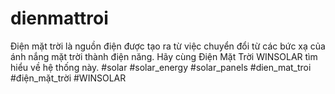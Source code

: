 # dienmattroi
Điện mặt trời là nguồn điện được tạo ra từ việc chuyển đổi từ các bức xạ của ánh nắng mặt trời thành điện năng. Hãy cùng Điện Mặt Trời WINSOLAR tìm hiểu về hệ thống này.  #solar #solar_energy #solar_panels   #dien_mat_troi #điện_mặt_trời #WINSOLAR
